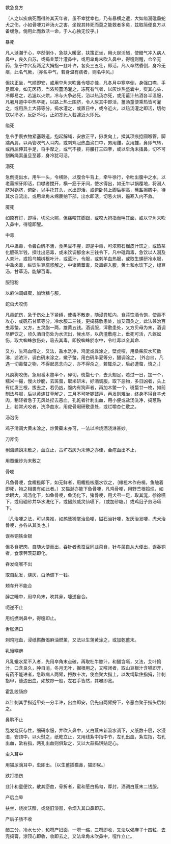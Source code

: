 救急良方

｛人之以疾病死而得终其天年者，虽不幸犹幸也，乃有暴横之遭，大如缢溺砒蛊蛇犬之伤，小如骨哽刀斧汤火之害，坐视其转死而莫之能救者多矣，兹取简便良方以备缓急，倘用此而救活一命，于人心独无恔乎。｝

暴死

凡人涎潮于心，卒然倒仆，急扶入暖室，扶策正坐，用火炭沃醋，使醋气冲入病人鼻中，良久自苏，或捣韭菜汁灌鼻中，或用皁角末吹入鼻中，得嚏则醒，仓卒无药，急于中穴及两足大拇指一韭叶许，各灸三五壮，即活，凡人卒然昏倒，身冷无痞，此名气厥，｛亦名中气，若身温有痰者，则名中风。｝

但扶正坐，气顺即安，或用皁角末吹鼻令嚏亦佳，凡冬月中寒卒倒，身强口噤，手足厥冷，如无医药，当浓煎薑汤灌之，冻死有气者，以灰炒热盛囊中，熨其心头，冷即易之，若遽以火烘，冷与火争必死，浴以热汤亦死，或用薑汁热酒各半温服，凡暑月道中中热卒死，以路上热土围脐，令人尿其中即活，薑汤童便乘热皆可灌之，或用热土大蒜等分，捣水灌之，或置日中，或令近火，以热汤灌之即活，切勿饮以冷水，反卧冷地，正如冻死人若遽近火即死。

缢死

急令手裹衣物紧塞穀道，抱起解绳，安放正平，揪发向上，揉其项痕捻圆喉管，脚踹两肩，以两管吹气入耳内，或刺鸡冠热血滴口中，男用雌，女用雄，鼻即气转，或再屈伸其手足，将手摩之，或气不接，将腰打三四拳，或以皁角末搐鼻，切不可割断绳索虽旦至暮，身冷犹可活。

溺死

急倒提出水，用牛一头，令横卧，以腹合牛背上，牵牛徐行，令吐出腹中之水，以老薑擦牙即活，口噤者搅开，横一筋于牙间，使水得出，如无牛以锅覆地，将溺人脐对锅脐，俯卧，以手托其头，水出即活，或俯卧凳上脚后稍高，蘸盐擦脐中，待其水自流出，或用皁角末绵裹纳下部，出水即活，切忌火烘，逼寒入内不救。

魇死

如原有灯，即得，切忌火照，但痛咬其脚跟，或咬大拇指而唾其面，或以皁角末吹入鼻中，得嚏即醒。

中毒

凡中蛊毒，令尝白矾不濇，食黑豆不腥，即是中毒，可浓煎石榴皮汁饮之，或热茶化胆矾半钱，探吐出恶毒，或米饮调郁金末三钱令下，凡中砒霜毒，急饮以人溺及人粪汁，或捣乌魖树根叶汁，或蓝汁，令服，或刺羊血热服，或取生螺研冷水服，中盐卤毒，纵饮生豆腐浆解之，中诸菌蕈毒，及蛊蜞入腹，黄土和水饮下之，绿豆汤，甘草汤，能解百毒。

服铅粉

以麻油调蜂蜜，加饴糖与服。

蛇虫犬咬伤

凡毒蛇伤，急于伤处上下紧缚，使毒不散走，随浸粪缸内，食蒜饮酒令饱，使毒不攻心，或矾石甘草等分，冷水服二三钱，更捣蒜敷患处，加艾圆灸之，此法兼治百虫毒螫，又方，五灵脂一两，雄黄五钱。酒调服，滓敷患处，又方贝母为末，酒调尽醉饮之，顷久酒自伤处为水流出，候水尽，以药渣敷疮上，垂死可活，凡蜈蚣伤，取大蜘蛛放伤处，吸去其毒，即投蜘蛛於水中，令吐毒以全其命.

又方，生鸡血傅之，又法，盐水洗净，鸡涎或粪涂之，壁虎咬，用桑柴灰水煎数沸，滤浓汁，调白矾末涂之，蠍子螫，用白矾半夏等分，醋调涂之，｛外台曰，凡遇一切毒螫之物，不得起恶念向之，亦不得杀之，若辄杀之，后必遭螫，慎之。｝

凡疯狗咬伤，急用番木鳖半个，碎切，斑蝥七个，去头翅足，若过一日，加一个，糯米一撮，慢火炒脆，去斑蝥，取米研末，好酒调服，取下恶物，多日凶者，头上有红发三根，拔去之，若仍凶，腹内有狗声者，再加木鳖一个，斑蝥廿一枚，如前制法与服，后以黄连甘草解之，三月不可听锣鼓声，再发则难治，终身不得食羊犬肉，稍轻者急于无风处捏去恶血，孔乾者针刺出血，用小便或盐汤洗净，捣葱贴上，若常犬咬者，洗净血水，用虎骨煆研敷患处，或烂嚼杏仁敷之。

汤泡伤

鸡子清调大黄末涂之，炒黄蘗末亦可，一法以冷烧酒浇淋甚妙。

刀斧伤

剉海螵蛸末敷之，血立止，古圹石灰为末傅之亦佳，金疮血出不止，

用蚕蛾炒为末敷之

骨哽

凡鱼骨哽，食棷榄即下，如无鲜者，用棷榄核磨水饮之，｛橄榄木作舟楫，鱼触着即死，物之相畏有如此者。｝又猫涎亦能下鱼骨哽，凡鸡骨哽，用野苎根捣烂，如龙眼大，鸡汤化下，如鱼骨哽，鱼汤化下，猪骨哽，用犬弔一足，取其涎，徐徐嚥下，或用硼砂井华水洗化下，或醋煎威灵仙嚥下，〔或加砂糖。〕或鸡冠子煎汤嚥下。

｛凡治哽之法，可以类推，如鹧鶿獭掌治鱼哽，磁石治针哽，发灰治发哽，虎犬治骨哽，亦各从其类也。｝

误吞铜铁金银

但多食肥肉，自随大便而出，吞针者煮蚕豆同韭菜食，针与菜自从大便出，误吞铜者，食荸荠茨菇即化。

吞发绕喉不出

取自乱发，烧灰，白汤调下一钱。

颊车开不能合

醉之睡中，用皁角末，吹其鼻，嚏透自合。

呃逆不止

用纸撚刺鼻中，得嚏即止。

舌胀满口

刺鸡冠血，浸纸撚蘸偈麻油燃薰，又法以生蒲黄涂之，或加乾薑末。

乳蛾喉痹

凡乳蛾水浆不入者，先用皁角末点破，再取杜牛膝汁，和醋含嚥，又法，艾叶捣汁，口含良久，肿自消，冬月无叶，掘根用之，又喉闭者，取山豆根汁含嚥即开，有药不能进者，急取病人两臂，捋数十次，使血聚大指上，以发绳紮住指拇，针刺指甲，缝边出血，如放痧一般，左右手皆然，其喉即宽。

霍乱绞肠痧

以针刺其手指近甲处一分半许，出血即安，仍先自两臂捋下，令恶血聚于指头后刺之。

鼻耹不止

乱发烧灰存性，细研水服，并吹入鼻中，又白芨末新汲水调下，又纸数十层，水浸湿，安顶中，以火熨之，纸乾立止，又用线紮中指中节，左孔出血，紮左指，右孔出血，紮右指，两孔出血则俱紮之，又以大蒜捣饼贴足心。

虫入耳中

用猫尿滴耳中，虫即出。｛以生薑插猫鼻，猫即尿。｝

跌打损伤

韭汁和童便饮，散其瘀血，骨折者，蜜和葱白捣匀，厚封，酒调白芨末二钱服。

产后血晕

扶坐，烧炭沃醋，或烧旧漆器，令烟入其口鼻即苏。

产后子肠不收

醋三分，冷水七分，和噀产妇面，一噀一缩，三噀即收，又法以偈麻子十四粒，去壳捣膏，涂顶心即收，收即去之，又法皁角末吹鼻中，嚏作立止。


